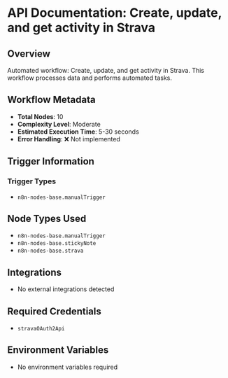 # API Documentation: Create, update, and get activity in Strava

## Overview
Automated workflow: Create, update, and get activity in Strava. This workflow processes data and performs automated tasks.

## Workflow Metadata
- **Total Nodes**: 10
- **Complexity Level**: Moderate
- **Estimated Execution Time**: 5-30 seconds
- **Error Handling**: ❌ Not implemented

## Trigger Information
### Trigger Types
- `n8n-nodes-base.manualTrigger`

## Node Types Used
- `n8n-nodes-base.manualTrigger`
- `n8n-nodes-base.stickyNote`
- `n8n-nodes-base.strava`

## Integrations
- No external integrations detected

## Required Credentials
- `stravaOAuth2Api`

## Environment Variables
- No environment variables required
